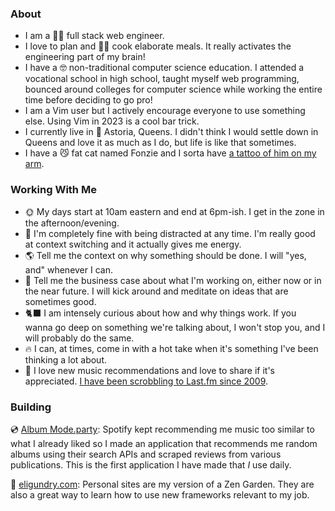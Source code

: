 ### About

* I am a 🧑‍💻 full stack web engineer.
* I love to plan and 👨‍🍳 cook elaborate meals. It really activates the engineering part of my brain!
* I have a 🤓 non-traditional computer science education. I attended a vocational school in high school, taught myself web programming, bounced around colleges for computer science while working the entire time before deciding to go pro!
* I am a Vim user but I actively encourage everyone to use something else. Using Vim in 2023 is a cool bar trick.
* I currently live in 📍 Astoria, Queens. I didn't think I would settle down in Queens and love it as much as I do, but life is like that sometimes.
* I have a 😼 fat cat named Fonzie and I sorta have [a tattoo of him on my arm](https://twitter.com/EliGundry/status/1055933062125703168).

### Working With Me

- 🌞 My days start at 10am eastern and end at 6pm-ish. I get in the zone in the afternoon/evening.
- 👋 I'm completely fine with being distracted at any time. I'm really good at context switching and it actually gives me energy.
- 🌎 Tell me the context on why something should be done. I will "yes, and" whenever I can.
- 💼 Tell me the business case about what I'm working on, either now or in the near future. I will kick around and meditate on
  ideas that are sometimes good.
- 🐈‍⬛ I am intensely curious about how and why things work. If you wanna go deep on something we're talking about, I won't stop
  you, and I will probably do the same.
- 🔥 I can, at times, come in with a hot take when it's something I've been thinking a lot about.
- 🎵 I love new music recommendations and love to share if it's appreciated. [I have been scrobbling to Last.fm since 2009](https://www.last.fm/user/eli_pwnd).

### Building

💿 [Album Mode.party](https://album-mode.party/): Spotify kept recommending me music too similar to what I already liked so
I made an application that recommends me random albums using their search APIs and scraped reviews from various publications.
This is the first application I have made that _I_ use daily.

🥳 [eligundry.com](https://eligundry.com/): Personal sites are my version of a Zen Garden. They are also a great way to learn
how to use new frameworks relevant to my job.
